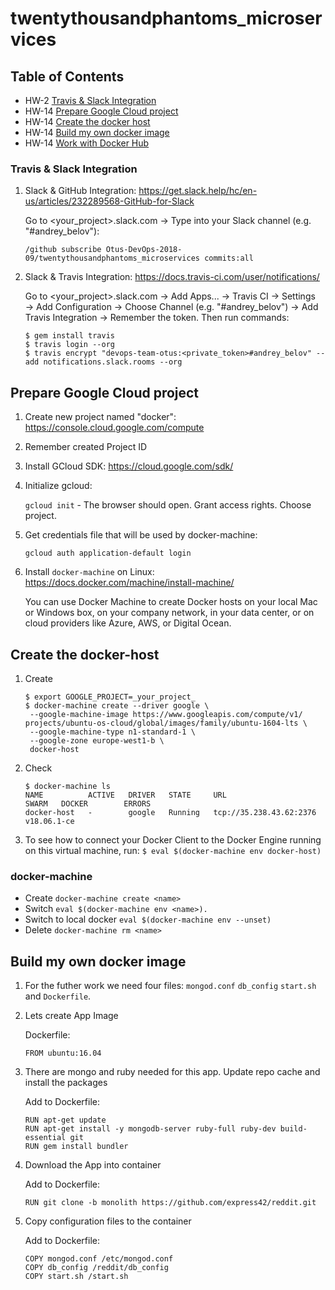 # twentythousandphantoms_microservices

## Table of Contents

- HW-2  [Travis & Slack Integration](#travis-&-slack-integration)
- HW-14 [Prepare Google Cloud project](#prepare-google-cloud-project)
- HW-14 [Create the docker host](#create-the-docker-host)
- HW-14 [Build my own docker image](#build-my-own-docker-image)
- HW-14 [Work with Docker Hub](#work-with-docker-hub)

### Travis & Slack Integration

1. Slack & GitHub Integration: https://get.slack.help/hc/en-us/articles/232289568-GitHub-for-Slack
  
   Go to <your_project>.slack.com → Type into your Slack channel (e.g. "#andrey_belov"):   

   ```
   /github subscribe Otus-DevOps-2018-09/twentythousandphantoms_microservices commits:all
   ```

2. Slack & Travis Integration: https://docs.travis-ci.com/user/notifications/

   Go to <your_project>.slack.com → Add Apps... → Travis CI → Settings → Add Configuration → Choose Channel (e.g. "#andrey_belov") → Add Travis Integration → Remember the token. Then run commands:

   ```
   $ gem install travis
   $ travis login --org
   $ travis encrypt "devops-team-otus:<private_token>#andrey_belov" --add notifications.slack.rooms --org 

## Prepare Google Cloud project

1. Create new project named "docker": https://console.cloud.google.com/compute
1. Remember created Project ID
1. Install GCloud SDK: https://cloud.google.com/sdk/
1. Initialize gcloud:

   `gcloud init` - The browser should open. Grant access rights. Choose project.
1. Get credentials file that will be used by docker-machine:

   `gcloud auth application-default login`
1. Install `docker-machine` on Linux: https://docs.docker.com/machine/install-machine/ 

   You can use Docker Machine to create Docker hosts on your local Mac or Windows box, on your company network, in your data center, or on cloud providers like Azure, AWS, or Digital Ocean.

## Create the docker-host

1. Create

   ```
   $ export GOOGLE_PROJECT=_your_project_
   $ docker-machine create --driver google \
    --google-machine-image https://www.googleapis.com/compute/v1/
   projects/ubuntu-os-cloud/global/images/family/ubuntu-1604-lts \
    --google-machine-type n1-standard-1 \
    --google-zone europe-west1-b \
    docker-host
   ```
1. Check

   ```
   $ docker-machine ls
   NAME          ACTIVE   DRIVER   STATE     URL                       SWARM   DOCKER        ERRORS
   docker-host   -        google   Running   tcp://35.238.43.62:2376           v18.06.1-ce   

   ```
1. To see how to connect your Docker Client to the Docker Engine running on this virtual machine, run:
   `$ eval $(docker-machine env docker-host)`

### docker-machine

- Create
   `docker-machine create <name>`
- Switch
   `eval $(docker-machine env <name>).`
- Switch to local docker
   `eval $(docker-machine env --unset)`
- Delete
   `docker-machine rm <name>`

## Build my own docker image

1. For the futher work we need four files: `mongod.conf` `db_config` `start.sh` and `Dockerfile`. 
1. Lets create App Image

   Dockerfile:
   ```
   FROM ubuntu:16.04
   ```
1. There are mongo and ruby needed for this app. Update repo cache and install the packages

   Add to Dockerfile:
   ```
   RUN apt-get update
   RUN apt-get install -y mongodb-server ruby-full ruby-dev build-essential git
   RUN gem install bundler
   ```
1. Download the App into container

   Add to Dockerfile:
   ```
   RUN git clone -b monolith https://github.com/express42/reddit.git 
   ```
1. Copy configuration files to the container

   Add to Dockerfile:
   ```
   COPY mongod.conf /etc/mongod.conf
   COPY db_config /reddit/db_config
   COPY start.sh /start.sh 
   ```
